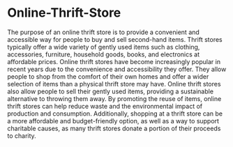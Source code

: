 # Online-Thrift-Store
The purpose of an online thrift store is to provide a convenient and accessible way for people to buy and sell second-hand items. Thrift stores typically offer a wide variety of gently used items such as clothing, accessories, furniture, household goods, books, and electronics at affordable prices. 
Online thrift stores have become increasingly popular in recent years due to the convenience and accessibility they offer. They allow people to shop from the comfort of their own homes and offer a wider selection of items than a physical thrift store may have. Online thrift stores also allow people to sell their gently used items, providing a sustainable alternative to throwing them away. By promoting the reuse of items, online thrift stores can help reduce waste and the environmental impact of production and consumption. 
Additionally, shopping at a thrift store can be a more affordable and budget-friendly option, as well as a way to support charitable causes, as many thrift stores donate a portion of their proceeds to charity.
